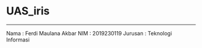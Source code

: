 # UAS_iris
--------------------------------------------------------
Nama : Ferdi Maulana Akbar
NIM : 2019230119
Jurusan : Teknologi Informasi
